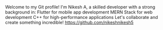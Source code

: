 
Welcome to my Git profile! I'm Nikesh A, a skilled developer with a strong background in:
Flutter for mobile app development
MERN Stack for web development 
C++ for high-performance applications 
Let's collaborate and create something incredible!
https://github.com/nikeshnikesh5
